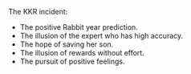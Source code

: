 The KKR incident:
- The positive Rabbit year prediction.
- The illusion of the expert who has high accuracy.
- The hope of saving her son.
- The illusion of rewards without effort.
- The pursuit of positive feelings.
